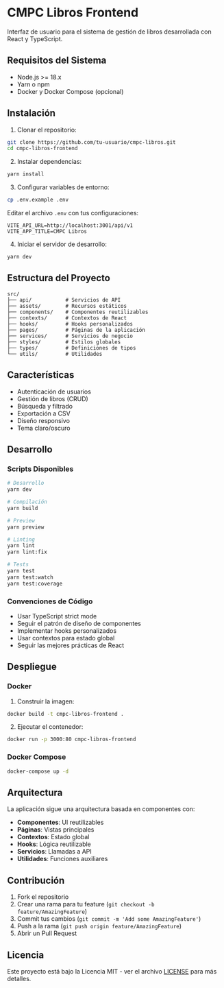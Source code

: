 # CMPC Libros Frontend

Interfaz de usuario para el sistema de gestión de libros desarrollada con React y TypeScript.

## Requisitos del Sistema

- Node.js >= 18.x
- Yarn o npm
- Docker y Docker Compose (opcional)

## Instalación

1. Clonar el repositorio:
```bash
git clone https://github.com/tu-usuario/cmpc-libros.git
cd cmpc-libros-frontend
```

2. Instalar dependencias:
```bash
yarn install
```

3. Configurar variables de entorno:
```bash
cp .env.example .env
```
Editar el archivo `.env` con tus configuraciones:
```env
VITE_API_URL=http://localhost:3001/api/v1
VITE_APP_TITLE=CMPC Libros
```

4. Iniciar el servidor de desarrollo:
```bash
yarn dev
```

## Estructura del Proyecto

```
src/
├── api/           # Servicios de API
├── assets/        # Recursos estáticos
├── components/    # Componentes reutilizables
├── contexts/      # Contextos de React
├── hooks/         # Hooks personalizados
├── pages/         # Páginas de la aplicación
├── services/      # Servicios de negocio
├── styles/        # Estilos globales
├── types/         # Definiciones de tipos
└── utils/         # Utilidades
```

## Características

- Autenticación de usuarios
- Gestión de libros (CRUD)
- Búsqueda y filtrado
- Exportación a CSV
- Diseño responsivo
- Tema claro/oscuro

## Desarrollo

### Scripts Disponibles

```bash
# Desarrollo
yarn dev

# Compilación
yarn build

# Preview
yarn preview

# Linting
yarn lint
yarn lint:fix

# Tests
yarn test
yarn test:watch
yarn test:coverage
```

### Convenciones de Código

- Usar TypeScript strict mode
- Seguir el patrón de diseño de componentes
- Implementar hooks personalizados
- Usar contextos para estado global
- Seguir las mejores prácticas de React

## Despliegue

### Docker

1. Construir la imagen:
```bash
docker build -t cmpc-libros-frontend .
```

2. Ejecutar el contenedor:
```bash
docker run -p 3000:80 cmpc-libros-frontend
```

### Docker Compose

```bash
docker-compose up -d
```

## Arquitectura

La aplicación sigue una arquitectura basada en componentes con:

- **Componentes**: UI reutilizables
- **Páginas**: Vistas principales
- **Contextos**: Estado global
- **Hooks**: Lógica reutilizable
- **Servicios**: Llamadas a API
- **Utilidades**: Funciones auxiliares

## Contribución

1. Fork el repositorio
2. Crear una rama para tu feature (`git checkout -b feature/AmazingFeature`)
3. Commit tus cambios (`git commit -m 'Add some AmazingFeature'`)
4. Push a la rama (`git push origin feature/AmazingFeature`)
5. Abrir un Pull Request

## Licencia

Este proyecto está bajo la Licencia MIT - ver el archivo [LICENSE](LICENSE) para más detalles.
